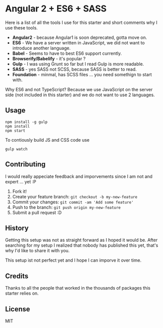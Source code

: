 # Angular 2 + ES6 + SASS

Here is a list of all the tools I use for this starter and short comments why I use these tools.

- **Angular2** - because Angular1 is soon deprecated, gotta move on.
- **ES6** - We have a server written in JavaScript, we did not want to introduce another language.
- **Babel** - Seems to have to best ES6 support currently.
- **Browserify/Babelify** - it's popular ?
- **Gulp** - I was using Grunt so far but I read Gulp is more readable.
- **SASS** - yes SASS not SCSS, because SASS is better to read.
- **Foundation** - minmal, has SCSS files ... you need somethign to start with.

Why ES6 and not TypeScript? Because we use JavaScript on the server side (not included in this starter)
and we do not want to use 2 languages.

## Usage

```
npm install -g gulp
npm install
npm start
```

To contiously build JS and CSS code use
```
gulp watch
```

## Contributing

I would really appeciate feedback and imporvements since I am not and expert ... yet :P

1. Fork it!
2. Create your feature branch: `git checkout -b my-new-feature`
3. Commit your changes: `git commit -am 'Add some feature'`
4. Push to the branch: `git push origin my-new-feature`
5. Submit a pull request :D

## History

Getting this setup was not as straight forward as I hoped it would be. After searching for my setup
I realized that nobody has published this yet, that's why I'd like to share it with you.


This setup ist not perfect yet and I hope I can imporve it over time.

## Credits

Thanks to all the people that worked in the thousands of packages this starter relies on.

## License

MIT
